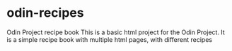 # odin-recipes
Odin Project recipe book
This is a basic html project for the Odin Project.
It is a simple recipe book with multiple html pages, with different recipes
